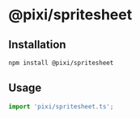 # @pixi/spritesheet

## Installation

```bash
npm install @pixi/spritesheet
```

## Usage

```js
import 'pixi/spritesheet.ts';
```